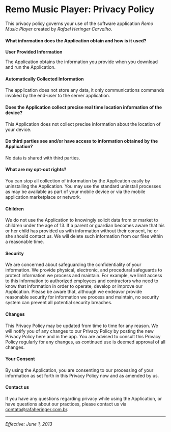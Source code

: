 Remo Music Player: Privacy Policy
=================================

This privacy policy governs your use of the software application *Remo Music Player* created by *Rafael Heringer Carvalho*.

#### What information does the Application obtain and how is it used?

**User Provided Information**

The Application obtains the information you provide when you download and run the Application.

#### Automatically Collected Information

The application does not store any data, it only communications commands invoked by the end-user to the server application.

#### Does the Application collect precise real time location information of the device?

This Application does not collect precise information about the location of your device.

#### Do third parties see and/or have access to information obtained by the Application?

No data is shared with third parties.

#### What are my opt-out rights?

You can stop all collection of information by the Application easily by uninstalling the Application. You may use the standard uninstall processes as may be available as part of your mobile device or via the mobile application marketplace or network.

#### Children

We do not use the Application to knowingly solicit data from or market to children under the age of 13. If a parent or guardian becomes aware that his or her child has provided us with information without their consent, he or she should contact us. We will delete such information from our files within a reasonable time.

#### Security

We are concerned about safeguarding the confidentiality of your information. We provide physical, electronic, and procedural safeguards to protect information we process and maintain. For example, we limit access to this information to authorized employees and contractors who need to know that information in order to operate, develop or improve our Application. Please be aware that, although we endeavor provide reasonable security for information we process and maintain, no security system can prevent all potential security breaches.

#### Changes

This Privacy Policy may be updated from time to time for any reason. We will notify you of any changes to our Privacy Policy by posting the new Privacy Policy here and in the app. You are advised to consult this Privacy Policy regularly for any changes, as continued use is deemed approval of all changes.

#### Your Consent

By using the Application, you are consenting to our processing of your information as set forth in this Privacy Policy now and as amended by us.

#### Contact us

If you have any questions regarding privacy while using the Application, or have questions about our practices, please contact us via contato@rafaheringer.com.br.

--------

*Effective: June 1, 2013*

